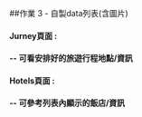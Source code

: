 ##作業 3 - 自製data列表(含圖片)
#### Jurney頁面 :
#### -- 可看安排好的旅遊行程地點/資訊
####
#### Hotels頁面 :
#### -- 可參考列表內顯示的飯店/資訊
